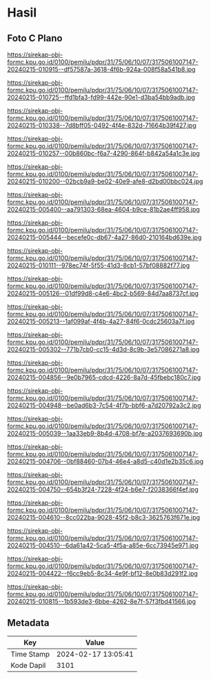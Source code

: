 # Hasil

## Foto C Plano

https://sirekap-obj-formc.kpu.go.id/0100/pemilu/pdpr/31/75/06/10/07/3175061007147-20240215-010915--df57587a-3618-4f6b-924a-008f58a541b8.jpg

https://sirekap-obj-formc.kpu.go.id/0100/pemilu/pdpr/31/75/06/10/07/3175061007147-20240215-010725--ffd1bfa3-fd99-442e-90e1-d3ba54bb9adb.jpg

https://sirekap-obj-formc.kpu.go.id/0100/pemilu/pdpr/31/75/06/10/07/3175061007147-20240215-010338--7d8bff05-0492-4f4e-832d-71664b39f427.jpg

https://sirekap-obj-formc.kpu.go.id/0100/pemilu/pdpr/31/75/06/10/07/3175061007147-20240215-010257--00b860bc-f6a7-4290-864f-b842a54a1c3e.jpg

https://sirekap-obj-formc.kpu.go.id/0100/pemilu/pdpr/31/75/06/10/07/3175061007147-20240215-010200--02bcb9a9-be02-40e9-afe8-d2bd00bbc024.jpg

https://sirekap-obj-formc.kpu.go.id/0100/pemilu/pdpr/31/75/06/10/07/3175061007147-20240215-005400--aa791303-68ea-4604-b9ce-81b2ae4ff958.jpg

https://sirekap-obj-formc.kpu.go.id/0100/pemilu/pdpr/31/75/06/10/07/3175061007147-20240215-005444--becefe0c-db67-4a27-86d0-210164bd639e.jpg

https://sirekap-obj-formc.kpu.go.id/0100/pemilu/pdpr/31/75/06/10/07/3175061007147-20240215-010111--978ec74f-5f55-41d3-8cb1-57bf08882f77.jpg

https://sirekap-obj-formc.kpu.go.id/0100/pemilu/pdpr/31/75/06/10/07/3175061007147-20240215-005126--01df99d8-c4e6-4bc2-b569-84d7aa8737cf.jpg

https://sirekap-obj-formc.kpu.go.id/0100/pemilu/pdpr/31/75/06/10/07/3175061007147-20240215-005213--1af099af-4f4b-4a27-84f6-0cdc25603a7f.jpg

https://sirekap-obj-formc.kpu.go.id/0100/pemilu/pdpr/31/75/06/10/07/3175061007147-20240215-005302--771b7cb0-cc15-4d3d-8c9b-3e57086271a8.jpg

https://sirekap-obj-formc.kpu.go.id/0100/pemilu/pdpr/31/75/06/10/07/3175061007147-20240215-004856--9e0b7965-cdcd-4226-8a7d-45fbebc180c7.jpg

https://sirekap-obj-formc.kpu.go.id/0100/pemilu/pdpr/31/75/06/10/07/3175061007147-20240215-004948--be0ad6b3-7c54-4f7b-bbf6-a7d20792a3c2.jpg

https://sirekap-obj-formc.kpu.go.id/0100/pemilu/pdpr/31/75/06/10/07/3175061007147-20240215-005039--1aa33eb9-8b4d-4708-bf7e-a2037693690b.jpg

https://sirekap-obj-formc.kpu.go.id/0100/pemilu/pdpr/31/75/06/10/07/3175061007147-20240215-004706--0bf88460-07b4-46e4-a8d5-c40d1e2b35c6.jpg

https://sirekap-obj-formc.kpu.go.id/0100/pemilu/pdpr/31/75/06/10/07/3175061007147-20240215-004750--654b3f24-7228-4f24-b6e7-f2038366f4ef.jpg

https://sirekap-obj-formc.kpu.go.id/0100/pemilu/pdpr/31/75/06/10/07/3175061007147-20240215-004610--8cc022ba-9028-45f2-b8c3-3625763f671e.jpg

https://sirekap-obj-formc.kpu.go.id/0100/pemilu/pdpr/31/75/06/10/07/3175061007147-20240215-004510--6da61a42-5ca5-4f5a-a85e-6cc73945e971.jpg

https://sirekap-obj-formc.kpu.go.id/0100/pemilu/pdpr/31/75/06/10/07/3175061007147-20240215-004422--f6cc9eb5-8c34-4e9f-bf12-8e0b83d291f2.jpg

https://sirekap-obj-formc.kpu.go.id/0100/pemilu/pdpr/31/75/06/10/07/3175061007147-20240215-010815--1b593de3-6bbe-4262-8e7f-57f3fbd41566.jpg


## Metadata

| Key        | Value               |
| ---------- | ------------------- |
| Time Stamp | 2024-02-17 13:05:41 |
| Kode Dapil | 3101                |



